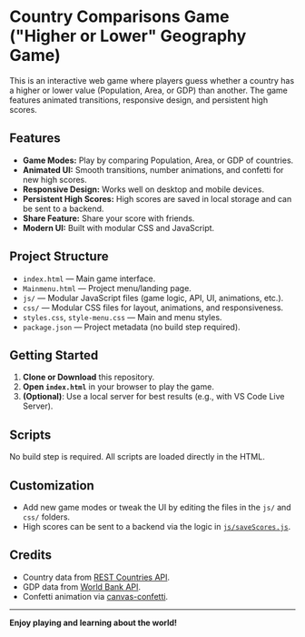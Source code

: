 # Country Comparisons Game ("Higher or Lower" Geography Game)

This is an interactive web game where players guess whether a country has a higher or lower value (Population, Area, or GDP) than another. The game features animated transitions, responsive design, and persistent high scores.

## Features

- **Game Modes:** Play by comparing Population, Area, or GDP of countries.
- **Animated UI:** Smooth transitions, number animations, and confetti for new high scores.
- **Responsive Design:** Works well on desktop and mobile devices.
- **Persistent High Scores:** High scores are saved in local storage and can be sent to a backend.
- **Share Feature:** Share your score with friends.
- **Modern UI:** Built with modular CSS and JavaScript.

## Project Structure

- `index.html` — Main game interface.
- `Mainmenu.html` — Project menu/landing page.
- `js/` — Modular JavaScript files (game logic, API, UI, animations, etc.).
- `css/` — Modular CSS files for layout, animations, and responsiveness.
- `styles.css`, `style-menu.css` — Main and menu styles.
- `package.json` — Project metadata (no build step required).

## Getting Started

1. **Clone or Download** this repository.
2. **Open `index.html`** in your browser to play the game.
3. **(Optional)**: Use a local server for best results (e.g., with VS Code Live Server).

## Scripts

No build step is required. All scripts are loaded directly in the HTML.

## Customization

- Add new game modes or tweak the UI by editing the files in the `js/` and `css/` folders.
- High scores can be sent to a backend via the logic in [`js/saveScores.js`](js/saveScores.js).

## Credits

- Country data from [REST Countries API](https://restcountries.com/).
- GDP data from [World Bank API](https://data.worldbank.org/indicator/NY.GDP.MKTP.CD).
- Confetti animation via [canvas-confetti](https://www.npmjs.com/package/canvas-confetti).

---

**Enjoy playing and learning about the world!**
